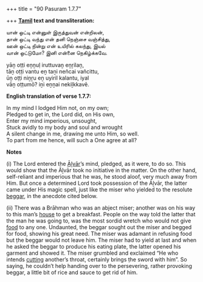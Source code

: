 +++
title = "90 Pasuram 1.7.7"

+++
**[Tamil](/definition/tamil#history "show Tamil definitions") text and transliteration:**

யான் ஒட்டி என்னுள் இருத்துவன் என்றிலன்,  
தான் ஒட்டி வந்து என் தனி நெஞ்சை வஞ்சித்து,  
ஊன் ஒட்டி நின்று என் உயிரில் கலந்து, இயல்  
வான் ஒட்டுமோ? இனி என்னை நெகிழ்க்கவே.

yāṉ oṭṭi eṉṉuḷ iruttuvaṉ eṉṟilaṉ,  
tāṉ oṭṭi vantu eṉ taṉi neñcai vañcittu,  
ūṉ oṭṭi niṉṟu eṉ uyiril kalantu, iyal  
vāṉ oṭṭumō? iṉi eṉṉai nekiḻkkavē.

**English translation of verse 1.7.7:**

In my mind I lodged Him not, on my own;  
Pledged to get in, the Lord did, on His own,  
Enter my mind imperious, unsought,  
Stuck avidly to my body and soul and wrought  
A silent change in me, drawing me unto Him, so well.  
To part from me hence, will such a One agree at all?

**Notes**

\(i\) The Lord entered the [Āḻvār](/definition/aḻvar#vaishnavism "show Āḻvār definitions")’s mind, pledged, as it were, to do so. This would show that the Āḻvār took no initiative in the matter. On the other hand, self-reliant and imperious that he was, he stood aloof, very much away from Him. But once a determined Lord took possession of the Āḻvār, the latter came under His magic spell, just like the miser who yielded to the resolute [beggar](/definition/beggar#history "show beggar definitions"), in the anecdote cited below.

\(ii\) There was a Brāhman who was an abject miser; another was on his way to this man’s [house](/definition/house#history "show house definitions") to get a breakfast. People on the way told the latter that the man he was going to, was the most sordid wretch who would not give [food](/definition/food#history "show food definitions") to any one. Undaunted, the beggar sought out the miser and begged for food, showing his great need. The miser was adamant in refusing food but ṭhe beggar would not leave him. The miser had to yield at last and when he asked the beggar to produce his eating plate, the latter opened his garment and showed it. The miser grumbled and exclaimed “He who intends [cutting](/definition/cutting#history "show cutting definitions") another’s throat, certainly brings ṭhe sword with him”. So saying, he couldn’t help handing over to the persevering, rather provoking beggar, a little bit of rice and sauce to get rid of him.


